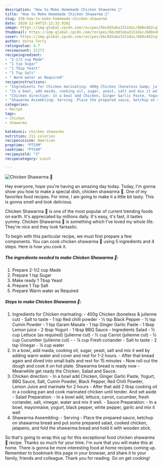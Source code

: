 ```yaml
---
description: "How to Make Homemade Chicken Shawarma 🥙"
title: "How to Make Homemade Chicken Shawarma 🥙"
slug: 430-how-to-make-homemade-chicken-shawarma
date: 2020-12-04T15:13:33.918Z
image: https://img-global.cpcdn.com/recipes/bbc8d3aba3151dac/680x482cq70/chicken-shawarma-🥙-recipe-main-photo.jpg
thumbnail: https://img-global.cpcdn.com/recipes/bbc8d3aba3151dac/680x482cq70/chicken-shawarma-🥙-recipe-main-photo.jpg
cover: https://img-global.cpcdn.com/recipes/bbc8d3aba3151dac/680x482cq70/chicken-shawarma-🥙-recipe-main-photo.jpg
author: Verna Terry
ratingvalue: 4.7
reviewcount: 21273
recipeingredient:
- "2-1/2 cup Made"
- "1 tsp Sugar"
- "1 Tbsp Yeast"
- "1 Tsp Salt"
- " Warm water as Required"
recipeinstructions:
- "Ingredients for Chicken marinating: 400g Chicken (boneless &amp; julienne cut) Salt to taste 1 tsp Red chilli powder ½ tsp Black Pepper ½ tsp Cumin Powder 1 tsp Garam Masala 1 tsp Ginger Garlic Paste 1 tbsp Lemon juice 2 tbsp Yogurt 1 tbsp BBQ Sauce Ingredients Salad ½ cup Lettuce (as required) (julienne cut) ½ cup Carrot (julienne cut) ½ cup Cucumber (julienne cut)  ¼ cup Fresh coriander Salt to taste 2 tsp Vinegar ¼ cup water"
- "In a bowl, add maida, cooking oil, sugar, yeast, salt and mix it well by adding warm water and cover and rest for 1-2 hours. After that knead again and dived into small balls and rest for 15 minutes Now roll out the dough and cook it on hot plate. Shawarma bread is ready now Meanwhile get ready the Chicken, Salad and Sauce."
- "Chicken direction: In a bowl add Chicken, Ginger Garlic Paste, Yogurt, BBQ Sauce, Salt, Cumin Powder, Black Pepper, Red Chilli Powder, Lemon Juice and marinate for 2 hours After that add 2 tbsp cooking oil in a cooking pan and cook marinated chicken until tender. And set aside Salad Preparation: In a bowl add, lettuce, carrot, cucumber, fresh coriander, salt, vinegar, water and mix it well. Sauce Preparation: In a bowl, mayonnaise, yogurt, black pepper, white pepper, garlic and mix it well"
- "Shawarma Assembling: Serving  Place the prepared sauce, ketchup on shawarma bread and put some prepared salad, cooked chicken, jalapeno, and fold the shawarma bread and hold it with wooden stick."
categories:
- Recipe
tags:
- chicken
- shawarma

katakunci: chicken shawarma 
nutrition: 211 calories
recipecuisine: American
preptime: "PT33M"
cooktime: "PT54M"
recipeyield: "3"
recipecategory: Lunch

---
```



![Chicken Shawarma 🥙](https://img-global.cpcdn.com/recipes/bbc8d3aba3151dac/680x482cq70/chicken-shawarma-🥙-recipe-main-photo.jpg)

Hey everyone, hope you're having an amazing day today. Today, I'm gonna show you how to make a special dish, chicken shawarma 🥙. One of my favorites food recipes. For mine, I am going to make it a little bit tasty. This is gonna smell and look delicious.



Chicken Shawarma 🥙 is one of the most popular of current trending foods on earth. It's appreciated by millions daily. It's easy, it's fast, it tastes yummy. Chicken Shawarma 🥙 is something which I've loved my whole life. They're nice and they look fantastic.


To begin with this particular recipe, we must first prepare a few components. You can cook chicken shawarma 🥙 using 5 ingredients and 4 steps. Here is how you cook it.

<!--inarticleads1-->

##### The ingredients needed to make Chicken Shawarma 🥙:

1. Prepare 2-1/2 cup Made
1. Prepare 1 tsp Sugar
1. Make ready 1 Tbsp Yeast
1. Prepare 1 Tsp Salt
1. Prepare  Warm water as Required




<!--inarticleads2-->

##### Steps to make Chicken Shawarma 🥙:

1. Ingredients for Chicken marinating: - 400g Chicken (boneless &amp; julienne cut) - Salt to taste - 1 tsp Red chilli powder - ½ tsp Black Pepper - ½ tsp Cumin Powder - 1 tsp Garam Masala - 1 tsp Ginger Garlic Paste - 1 tbsp Lemon juice - 2 tbsp Yogurt - 1 tbsp BBQ Sauce - Ingredients Salad - ½ cup Lettuce (as required) (julienne cut) - ½ cup Carrot (julienne cut) - ½ cup Cucumber (julienne cut) -  - ¼ cup Fresh coriander - Salt to taste - 2 tsp Vinegar - ¼ cup water
1. In a bowl, add maida, cooking oil, sugar, yeast, salt and mix it well by adding warm water and cover and rest for 1-2 hours. - After that knead again and dived into small balls and rest for 15 minutes - Now roll out the dough and cook it on hot plate. Shawarma bread is ready now - Meanwhile get ready the Chicken, Salad and Sauce.
1. Chicken direction: - In a bowl add Chicken, Ginger Garlic Paste, Yogurt, BBQ Sauce, Salt, Cumin Powder, Black Pepper, Red Chilli Powder, Lemon Juice and marinate for 2 hours - After that add 2 tbsp cooking oil in a cooking pan and cook marinated chicken until tender. And set aside - Salad Preparation: - In a bowl add, lettuce, carrot, cucumber, fresh coriander, salt, vinegar, water and mix it well. - Sauce Preparation: - In a bowl, mayonnaise, yogurt, black pepper, white pepper, garlic and mix it well
1. Shawarma Assembling: - Serving  - Place the prepared sauce, ketchup on shawarma bread and put some prepared salad, cooked chicken, jalapeno, and fold the shawarma bread and hold it with wooden stick.




So that's going to wrap this up for this exceptional food chicken shawarma 🥙 recipe. Thanks so much for your time. I'm sure that you will make this at home. There is gonna be more interesting food at home recipes coming up. Remember to bookmark this page in your browser, and share it to your family, friends and colleague. Thank you for reading. Go on get cooking!
